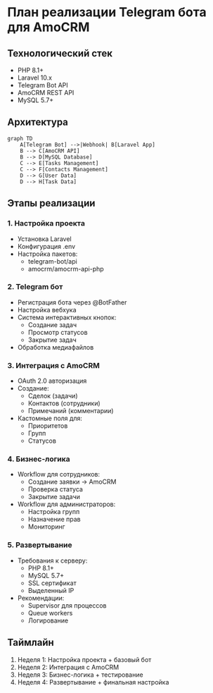 # План реализации Telegram бота для AmoCRM

## Технологический стек
- PHP 8.1+
- Laravel 10.x
- Telegram Bot API
- AmoCRM REST API
- MySQL 5.7+

## Архитектура
```mermaid
graph TD
    A[Telegram Bot] -->|Webhook| B[Laravel App]
    B --> C[AmoCRM API]
    B --> D[MySQL Database]
    C --> E[Tasks Management]
    C --> F[Contacts Management]
    D --> G[User Data]
    D --> H[Task Data]
```

## Этапы реализации

### 1. Настройка проекта
- Установка Laravel
- Конфигурация .env
- Настройка пакетов:
  - telegram-bot/api
  - amocrm/amocrm-api-php

### 2. Telegram бот
- Регистрация бота через @BotFather
- Настройка вебхука
- Система интерактивных кнопок:
  - Создание задач
  - Просмотр статусов
  - Закрытие задач
- Обработка медиафайлов

### 3. Интеграция с AmoCRM
- OAuth 2.0 авторизация
- Создание:
  - Сделок (задачи)
  - Контактов (сотрудники)
  - Примечаний (комментарии)
- Кастомные поля для:
  - Приоритетов
  - Групп
  - Статусов

### 4. Бизнес-логика
- Workflow для сотрудников:
  - Создание заявки → AmoCRM
  - Проверка статуса
  - Закрытие задачи
- Workflow для администраторов:
  - Настройка групп
  - Назначение прав
  - Мониторинг

### 5. Развертывание
- Требования к серверу:
  - PHP 8.1+
  - MySQL 5.7+
  - SSL сертификат
  - Выделенный IP
- Рекомендации:
  - Supervisor для процессов
  - Queue workers
  - Логирование

## Таймлайн
1. Неделя 1: Настройка проекта + базовый бот
2. Неделя 2: Интеграция с AmoCRM
3. Неделя 3: Бизнес-логика + тестирование
4. Неделя 4: Развертывание + финальная настройка